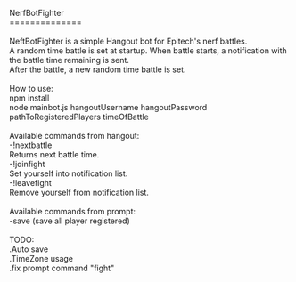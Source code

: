 NerfBotFighter<br />
==============<br />
<br />
NeftBotFighter is a simple Hangout bot for Epitech's nerf battles.<br />
A random time battle is set at startup. When battle starts, a notification with the battle time remaining is sent.<br />
After the battle, a new random time battle is set.<br />
<br />
How to use:<br />
 npm install<br />
 node mainbot.js hangoutUsername hangoutPassword pathToRegisteredPlayers timeOfBattle<br />
<br />
Available commands from hangout:<br />
 -!nextbattle<br />
 Returns next battle time.<br />
 -!joinfight<br />
 Set yourself into notification list.<br />
 -!leavefight<br />
 Remove yourself from notification list.<br />
<br />
Available commands from prompt:<br />
 -save (save all player registered)<br />
<br />
TODO:<br />
 .Auto save<br />
 .TimeZone usage<br />
 .fix prompt command &quot;fight&quot;<br />
